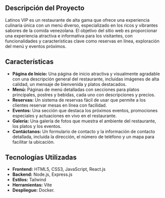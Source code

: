 <!-- ## React + Vite + TailwindCSS template

Create your own project based on this template by running:

```bash
npx degit quavedev/react-vite-tailwindcss-template your-project
```

## Install

```bash
npm install
```

> You can make sure you are running Node.js 18 with `nvm`. Run `nvm use` to set the Node.js 18 in this project.

## Develop

```bash
npm run dev
```

## Build

```bash
npm build
```

Preview:

```bash
npm run preview
```

## Deploy on zCloud

Create your account at [zcloud.ws](https://zcloud.ws).

Connect to your GitHub, create your app and done!

Push to Deploy.

Or use the preconfigured [action](./.github/workflows/deploy.yaml) to deploy your app. Uncomment all the lines and add your zCloud User Token (ZCLOUD_USER_TOKEN) to your secrets on GitHub and replace `env` placeholder value with your app env name (check it on app.zcloud.ws > Your app env > Settings). -->


## Descripción del Proyecto

Latinos VIP es un restaurante de alta gama que ofrece una experiencia culinaria única con un menú diverso, especializado en los ricos y vibrantes sabores de la comida venezolana. El objetivo del sitio web es proporcionar una experiencia atractiva e informativa para los visitantes, con funcionalidades y características clave como reservas en línea, exploración del menú y eventos próximos.

## Características

- **Página de Inicio:** Una página de inicio atractiva y visualmente agradable con una descripción general del restaurante, incluidas imágenes de alta calidad, un mensaje de bienvenida y platos destacados.
- **Menú:** Páginas de menú detalladas con secciones para platos principales, postres y bebidas, cada uno con descripciones y precios.
- **Reservas:** Un sistema de reservas fácil de usar que permite a los clientes reservar mesas en línea con facilidad.
- **Eventos:** Una sección que destaca los próximos eventos, promociones especiales y actuaciones en vivo en el restaurante.
- **Galería:** Una galería de fotos que muestra el ambiente del restaurante, los platos y los eventos.
- **Contáctanos:** Un formulario de contacto y la información de contacto detallada, incluida la dirección, el número de teléfono y un mapa para facilitar la ubicación.

## Tecnologías Utilizadas

- **Frontend:** HTML5, CSS3, JavaScript, React.js
- **Backend:** Node.js, Express.js
- **Estilos:** Tailwind
- **Herramientas:** Vite
- **Despliegue:** Docker. 

